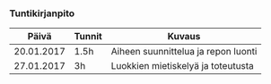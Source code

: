 ### Tuntikirjanpito
Päivä | Tunnit | Kuvaus
--------------- | ----- | ------
20.01.2017 | 1.5h | Aiheen suunnittelua ja repon luonti
27.01.2017 | 3h | Luokkien mietiskelyä ja toteutusta
